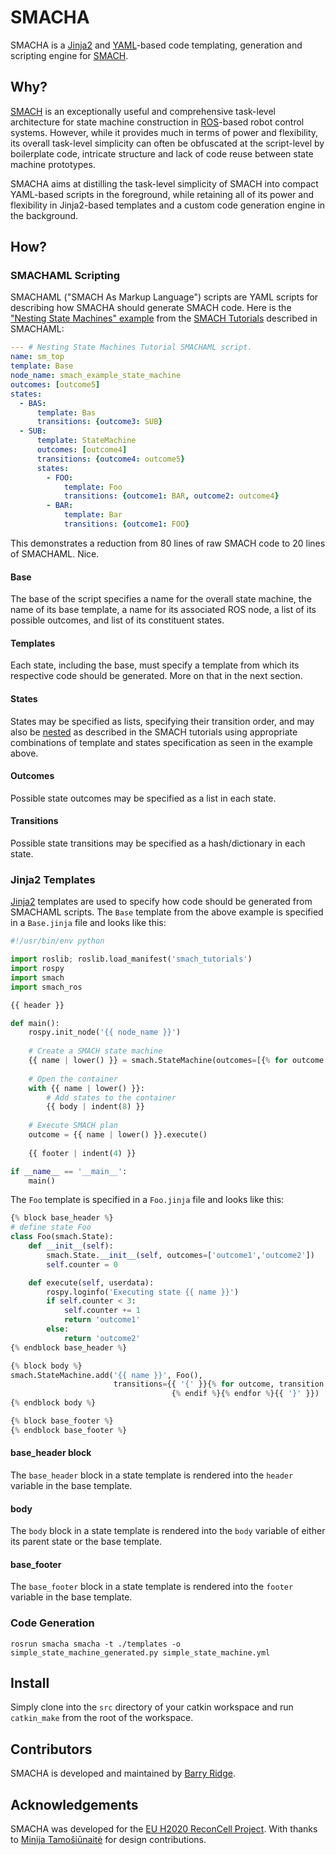 # SMACHA

SMACHA is a [Jinja2](http://jinja.pocoo.org/docs/2.9/) and [YAML](http://yaml.org/)-based
code templating, generation and scripting engine for [SMACH](http://wiki.ros.org/smach).

## Why?

[SMACH](http://wiki.ros.org/smach) is an exceptionally useful and comprehensive task-level architecture
for state machine construction in [ROS](http://wiki.ros.org/)-based robot control systems.
However, while it provides much in terms of power and flexibility, its overall task-level simplicity
can often be obfuscated at the script-level by boilerplate code, intricate structure and lack
of code reuse between state machine prototypes.

SMACHA aims at distilling the task-level simplicity of SMACH into compact YAML-based scripts
in the foreground, while retaining all of its power and flexibility in Jinja2-based
templates and a custom code generation engine in the background.

## How?

### SMACHAML Scripting

SMACHAML ("SMACH As Markup Language") scripts are YAML scripts for describing how SMACHA should
generate SMACH code. Here is the ["Nesting State Machines" example](http://wiki.ros.org/smach/Tutorials/Nesting%20State%20Machines)
from the [SMACH Tutorials](http://wiki.ros.org/smach/Tutorials) described in SMACHAML:
```yaml
--- # Nesting State Machines Tutorial SMACHAML script.
name: sm_top
template: Base
node_name: smach_example_state_machine
outcomes: [outcome5]
states:
  - BAS:
      template: Bas
      transitions: {outcome3: SUB}
  - SUB:
      template: StateMachine
      outcomes: [outcome4]
      transitions: {outcome4: outcome5}
      states:
        - FOO:
            template: Foo
            transitions: {outcome1: BAR, outcome2: outcome4}
        - BAR:
            template: Bar
            transitions: {outcome1: FOO}
```
This demonstrates a reduction from 80 lines of raw SMACH code to 20 lines of SMACHAML. Nice.

#### Base
The base of the script specifies a name for the overall state machine,
the name of its base template, a name for its associated ROS node,
a list of its possible outcomes, and list of its constituent states.

#### Templates
Each state, including the base, must specify a template from which its respective
code should be generated.  More on that in the next section.

#### States
States may be specified as lists, specifying their transition order,
and may also be [nested](http://wiki.ros.org/smach/Tutorials/Nesting%20State%20Machines)
as described in the SMACH tutorials using appropriate combinations of
template and states specification as seen in the example above.

#### Outcomes
Possible state outcomes may be specified as a list in each state.

#### Transitions
Possible state transitions may be specified as a hash/dictionary in each state.

### Jinja2 Templates

[Jinja2](http://jinja.pocoo.org/docs/2.9/) templates are used to specify how code should be
generated from SMACHAML scripts.
The `Base` template from the above example is specified in a `Base.jinja` file and looks like this:

```python
#!/usr/bin/env python

import roslib; roslib.load_manifest('smach_tutorials')
import rospy
import smach
import smach_ros

{{ header }}

def main():
    rospy.init_node('{{ node_name }}')
    
    # Create a SMACH state machine
    {{ name | lower() }} = smach.StateMachine(outcomes=[{% for outcome in outcomes %}'{{ outcome }}'{% if not loop.last %}, {% endif %}{% endfor %}])
    
    # Open the container
    with {{ name | lower() }}:
        # Add states to the container
        {{ body | indent(8) }}
    
    # Execute SMACH plan
    outcome = {{ name | lower() }}.execute()
    
    {{ footer | indent(4) }}

if __name__ == '__main__':
    main()
```

The `Foo` template is specified in a `Foo.jinja` file and looks like this:
```python
{% block base_header %}
# define state Foo
class Foo(smach.State):
    def __init__(self):
        smach.State.__init__(self, outcomes=['outcome1','outcome2'])
        self.counter = 0

    def execute(self, userdata):
        rospy.loginfo('Executing state {{ name }}')
        if self.counter < 3:
            self.counter += 1
            return 'outcome1'
        else:
            return 'outcome2'
{% endblock base_header %}

{% block body %}
smach.StateMachine.add('{{ name }}', Foo(), 
                       transitions={{ '{' }}{% for outcome, transition in transitions.iteritems() %}'{{ outcome }}':'{{ transition }}'{% if not loop.last %},
                                    {% endif %}{% endfor %}{{ '}' }})
{% endblock body %}

{% block base_footer %}
{% endblock base_footer %}
```
#### base_header block
The `base_header` block in a state template is rendered into the `header` variable
in the base template.

#### body
The `body` block in a state template is rendered into the `body` variable of either its
parent state or the base template.

#### base_footer
The `base_footer` block in a state template is rendered into the `footer` variable
in the base template.


### Code Generation
```
rosrun smacha smacha -t ./templates -o simple_state_machine_generated.py simple_state_machine.yml
```

## Install
Simply clone into the `src` directory of your catkin workspace and run `catkin_make` from the
root of the workspace.

## Contributors
SMACHA is developed and maintained by [Barry Ridge](https://barog.net/).

## Acknowledgements
SMACHA was developed for the [EU H2020 ReconCell Project](http://www.reconcell.eu/).
With thanks to [Minija Tamošiūnaitė](http://www.dpi.physik.uni-goettingen.de/cns/index.php?mact=Profilliste,cntnt01,default,0&cntnt01what=Mitarbeiter&cntnt01alias=Tamosiunaite&cntnt01returnid=65) for design contributions.
